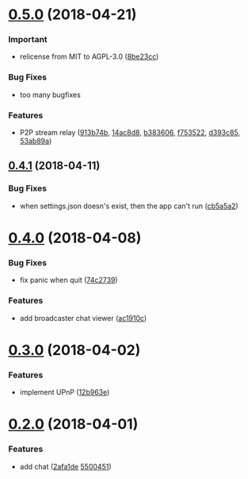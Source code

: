 <a name="0.5.0"></a>
# [0.5.0](https://github.com/progre/hitorilive/compare/0.4.1...0.5.0) (2018-04-21)

### Important

* relicense from MIT to AGPL-3.0 ([8be23cc](https://github.com/progre/hitorilive/commit/8be23cc))



### Bug Fixes

* too many bugfixes



### Features

* P2P stream relay ([913b74b](https://github.com/progre/hitorilive/commit/913b74b), [14ac8d8](https://github.com/progre/hitorilive/commit/14ac8d8), [b383606](https://github.com/progre/hitorilive/commit/b383606), [f753522](https://github.com/progre/hitorilive/commit/f753522), [d393c85](https://github.com/progre/hitorilive/commit/d393c85), [53ab89a](https://github.com/progre/hitorilive/commit/53ab89a))



<a name="0.4.1"></a>
## [0.4.1](https://github.com/progre/hitorilive/compare/0.4.0...0.4.1) (2018-04-11)


### Bug Fixes

* when settings.json doesn's exist, then the app can't run ([cb5a5a2](https://github.com/progre/hitorilive/commit/cb5a5a2))



<a name="0.4.0"></a>
# [0.4.0](https://github.com/progre/hitorilive/compare/0.3.0...0.4.0) (2018-04-08)


### Bug Fixes

* fix panic when quit ([74c2739](https://github.com/progre/hitorilive/commit/74c2739))


### Features

* add broadcaster chat viewer ([ac1910c](https://github.com/progre/hitorilive/commit/ac1910c))



<a name="0.3.0"></a>
# [0.3.0](https://github.com/progre/hitorilive/compare/0.2.0...0.3.0) (2018-04-02)


### Features

* implement UPnP ([12b963e](https://github.com/progre/hitorilive/commit/12b963e))



<a name="0.2.0"></a>
# [0.2.0](https://github.com/progre/hitorilive/compare/0.1.1...0.2.0) (2018-04-01)


### Features

* add chat ([2afa1de](https://github.com/progre/hitorilive/commit/2afa1de) [5500451](https://github.com/progre/hitorilive/commit/5500451))
